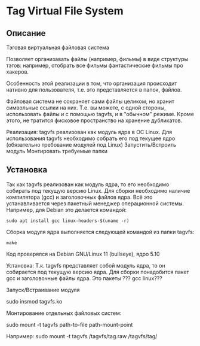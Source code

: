 # Tag Virtual File System
## Описание
Тэговая виртуальная файловая система

Позволяет организавать файлы (например, фильмы) в виде структуры тэгов: например, отобрать все фильмы фантастические фильмы про хакеров.

Особенность этой реализации в том, что организация происходит нативно для пользователя, т.е. это представляется в папок, файлов.

Файловая система не сохраняет сами файлы целиком, но хранит символьные ссылки на них. Т.е. вы можете, с одной стороны, использовать файлы и с помощью tagvfs, и в "обычном" режиме. Кроме этого, не тратится фисковое пространство на хранение дубликатов.

Реализация:
tagvfs реализован как модуль ядра в ОС Linux.
Для использования tagvfs необходимо собрать его под текущее ядро (обязательно требование модулей под Linux)
Запустить/Встроить модуль
Монтировать требуемые папки

## Установка
Так как tagvfs реализован как модуль ядра, то его необходимо собирать под текущую версию Linux.
Для сборки необходимо наличие компилятора (gcc) и заголовочных файлов ядра. Всё это устанавливается через пакетный менеджер операционной системы. Например, для Debian это делается командой:
```console
sudo apt install gcc linux-headers-$(uname -r)
```
Сборка модуля ядра выполняется следующей командой из папки tagvfs:
```console
make
```


Код проверялся на Debian GNU/Linux 11 (bullseye), ядро 5.10

Установка:
Т.к. tagvfs представляет собой модуль ядра, то он собирается под текущую версию ядра.
Для сборки понадобится пакет gcc и заголовочные файлы ядра.
Это пакеты ???   gcc linux???

Запуск/Встраивание модуля

sudo insmod tagvfs.ko

Монтирование отдельных файловых систем:

sudo mount -t tagvfs path-to-file path-mount-point

Например:
sudo mount -t tagvfs /tagvfs/tag.raw /tagvfs/tag/

